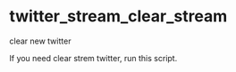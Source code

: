 # twitter_stream_clear_stream
clear new twitter


If you need clear strem twitter, run this script.
